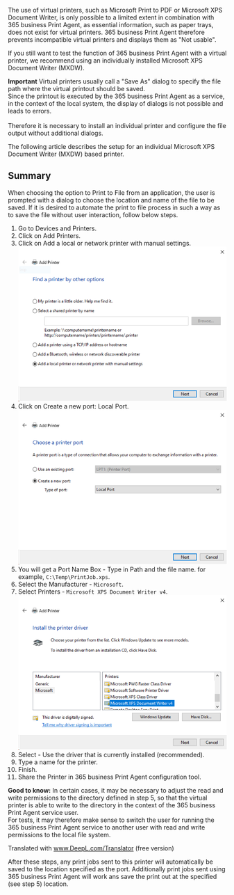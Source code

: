 The use of virtual printers, such as Microsoft Print to PDF or Microsoft XPS Document Writer, is only possible to a limited extent in combination with 365 business Print Agent, as essential information, such as paper trays, does not exist for virtual printers.
365 business Print Agent therefore prevents incompatible virtual printers and displays them as "Not usable".

If you still want to test the function of 365 business Print Agent with a virtual printer, we recommend using an individually installed Microsoft XPS Document Writer (MXDW).

<div class="alert alert-notice">
    <i class="fa-solid fa-lightbulb"></i> <strong>Important</strong> Virtual printers usually call a "Save As" dialog to specify the file path where the virtual printout should be saved.<br>Since the printout is executed by the 365 business Print Agent as a service, in the context of the local system, the display of dialogs is not possible and leads to errors.<br><br>Therefore it is necessary to install an individual printer and configure the file output without additional dialogs.
</div>

The following article describes the setup for an individual Microsoft XPS Document Writer (MXDW) based printer.

## Summary

When choosing the option to Print to File from an application, the user is prompted with a dialog to choose the location and name of the file to be saved. If it is desired to automate the print to file process in such a way as to save the file without user interaction, follow below steps.

1. Go to Devices and Printers.
2. Click on Add Printers.
3. Click on Add a local or network printer with manual settings.<br>![Find a printer by other options dialog](/assets/images/365-business-print-agent/1062d8a1ab2ec8922f457cc23dd6c50d8f6b1bc0f58344d43481ea4b962d11eb.png)
4. Click on Create a new port: Local Port.<br>![Create a new port: Local Port](/assets/images/365-business-print-agent/7ab8a8f098dcb9c886ac9540a3b8e967fe476b3aa49d4d3628d833995079056e.png)
5. You will get a Port Name Box - Type in Path and the file name. for example, `C:\Temp\PrintJob.xps`.
6. Select the Manufacturer - `Microsoft`.
7. Select Printers - `Microsoft XPS Document Writer v4`.<br>![Install the printer driver dialog](/assets/images/365-business-print-agent/9c5fc601bb9842bccf3df601502307b88455e37363aad807034ad5df2a3c9780.png)
8. Select - Use the driver that is currently installed (recommended).
9. Type a name for the printer.
10. Finish.
11. Share the Printer in 365 business Print Agent configuration tool.

<div class="alert alert-notice">
    <i class="fa-solid fa-lightbulb"></i> <strong>Good to know:</strong> In certain cases, it may be necessary to adjust the read and write permissions to the directory defined in step 5, so that the virtual printer is able to write to the directory in the context of the 365 business Print Agent service user.<br>For tests, it may therefore make sense to switch the user for running the 365 business Print Agent service to another user with read and write permissions to the local file system.

Translated with www.DeepL.com/Translator (free version)
</div>

After these steps, any print jobs sent to this printer will automatically be saved to the location specified as the port. Additionally print jobs sent using 365 business Print Agent will work ans save the print out at the specified (see step 5) location.